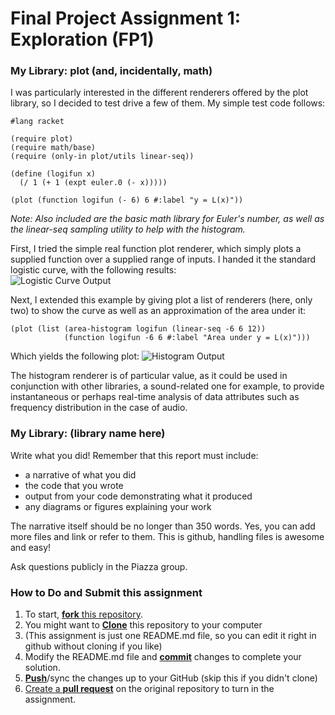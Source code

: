 # Final Project Assignment 1: Exploration (FP1)

### My Library: plot (and, incidentally, math)

I was particularly interested in the different renderers offered by the plot library, so I decided to test drive a few of them. My simple test code follows:

```
#lang racket

(require plot)
(require math/base)
(require (only-in plot/utils linear-seq))

(define (logifun x)
  (/ 1 (+ 1 (expt euler.0 (- x)))))

(plot (function logifun (- 6) 6 #:label "y = L(x)"))
```
*Note: Also included are the basic math library for Euler's number, as well as the linear-seq sampling utility to help with the histogram.*

First, I tried the simple real function plot renderer, which simply plots a supplied function over a supplied range of inputs. I handed it the standard logistic curve, with the following results:  
![Logistic Curve Output](http://i.imgur.com/EQPywgg.png)  

Next, I extended this example by giving plot a list of renderers (here, only two) to show the curve as well as an approximation of the area under it:
```
(plot (list (area-histogram logifun (linear-seq -6 6 12))
            (function logifun -6 6 #:label "Area under y = L(x)")))
```
Which yields the following plot:
![Histogram Output](http://i.imgur.com/1gBHG5e.png)

The histogram renderer is of particular value, as it could be used in conjunction with other libraries, a sound-related one for example, to provide instantaneous or perhaps real-time analysis of data attributes such as frequency distribution in the case of audio.

### My Library: (library name here)
Write what you did!
Remember that this report must include:

* a narrative of what you did
* the code that you wrote
* output from your code demonstrating what it produced
* any diagrams or figures explaining your work

The narrative itself should be no longer than 350 words. Yes, you can add more files and link or refer to them. This is github, handling files is awesome and easy!

Ask questions publicly in the Piazza group.

### How to Do and Submit this assignment

1. To start, [**fork** this repository][forking].
1. You might want to [**Clone**][ref-clone] this repository to your computer
  2. (This assignment is just one README.md file, so you can edit it right in github without cloning if you like)
1. Modify the README.md file and [**commit**][ref-commit] changes to complete your solution.
1. [**Push**][ref-push]/sync the changes up to your GitHub (skip this if you didn't clone)
1. [Create a **pull request**][pull-request] on the original repository to turn in the assignment.

<!-- Links -->
[piazza]: https://piazza.com/class/i55is8xqqwhmr?cid=411
[markdown]: https://help.github.com/articles/markdown-basics/
[forking]: https://guides.github.com/activities/forking/
[ref-clone]: http://gitref.org/creating/#clone
[ref-commit]: http://gitref.org/basic/#commit
[ref-push]: http://gitref.org/remotes/#push
[pull-request]: https://help.github.com/articles/creating-a-pull-request
